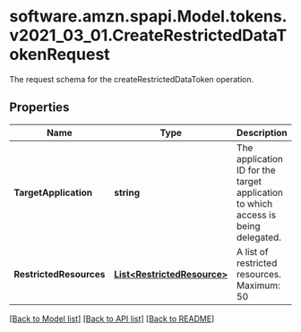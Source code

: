# software.amzn.spapi.Model.tokens.v2021_03_01.CreateRestrictedDataTokenRequest
The request schema for the createRestrictedDataToken operation.

## Properties

Name | Type | Description | Notes
------------ | ------------- | ------------- | -------------
**TargetApplication** | **string** | The application ID for the target application to which access is being delegated. | [optional] 
**RestrictedResources** | [**List&lt;RestrictedResource&gt;**](RestrictedResource.md) | A list of restricted resources. Maximum: 50 | 

[[Back to Model list]](../README.md#documentation-for-models) [[Back to API list]](../README.md#documentation-for-api-endpoints) [[Back to README]](../README.md)

